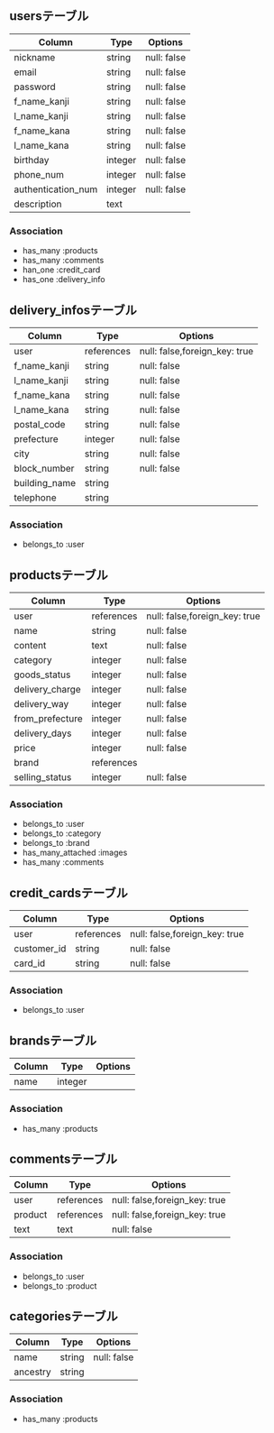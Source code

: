 ## usersテーブル
|Column|Type|Options|
|------|----|-------|
|nickname|string|null: false|
|email|string|null: false|
|password|string|null: false|
|f_name_kanji|string|null: false|
|l_name_kanji|string|null: false|
|f_name_kana|string|null: false|
|l_name_kana|string|null: false|
|birthday|integer|null: false|
|phone_num|integer|null: false|
|authentication_num|integer|null: false|
|description|text||

### Association
- has_many :products
- has_many :comments
- han_one :credit_card
- has_one :delivery_info

## delivery_infosテーブル
|Column|Type|Options|
|------|----|-------|
|user|references|null: false,foreign_key: true|
|f_name_kanji|string|null: false|
|l_name_kanji|string|null: false|
|f_name_kana|string|null: false|
|l_name_kana|string|null: false|
|postal_code|string|null: false|
|prefecture|integer|null: false|
|city|string|null: false|
|block_number|string|null: false|
|building_name|string||
|telephone|string||

### Association
- belongs_to :user

## productsテーブル
|Column|Type|Options|
|------|----|-------|
|user|references|null: false,foreign_key: true|
|name|string|null: false|
|content|text|null: false|
|category|integer|null: false|
|goods_status|integer|null: false|
|delivery_charge|integer|null: false|
|delivery_way|integer|null: false|
|from_prefecture|integer|null: false|
|delivery_days|integer|null: false|
|price|integer|null: false|
|brand|references||
|selling_status|integer|null: false|


### Association
- belongs_to :user
- belongs_to :category
- belongs_to :brand
- has_many_attached :images
- has_many :comments

## credit_cardsテーブル
|Column|Type|Options|
|------|----|-------|
|user|references|null: false,foreign_key: true|
|customer_id|string|null: false|
|card_id|string|null: false|

### Association
- belongs_to :user

## brandsテーブル
|Column|Type|Options|
|------|----|-------|
|name|integer||

### Association
- has_many :products

## commentsテーブル
|Column|Type|Options|
|------|----|-------|
|user|references|null: false,foreign_key: true|
|product|references|null: false,foreign_key: true||
|text|text|null: false|

### Association
- belongs_to :user
- belongs_to :product

## categoriesテーブル
|Column|Type|Options|
|------|----|-------|
|name|string|null: false|
|ancestry|string||

### Association
- has_many :products
